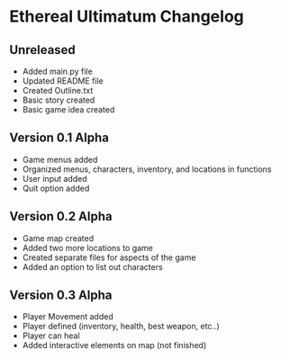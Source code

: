 # Ethereal Ultimatum Changelog

## Unreleased
- Added main.py file
- Updated README file
- Created Outline.txt
- Basic story created
- Basic game idea created

## Version 0.1 Alpha
- Game menus added
- Organized menus, characters, inventory, and locations in functions
- User input added
- Quit option added

## Version 0.2 Alpha
- Game map created
- Added two more locations to game
- Created separate files for aspects of the game
- Added an option to list out characters

## Version 0.3 Alpha
- Player Movement added
- Player defined (inventory, health, best weapon, etc..)
- Player can heal
- Added interactive elements on map (not finished)


##
